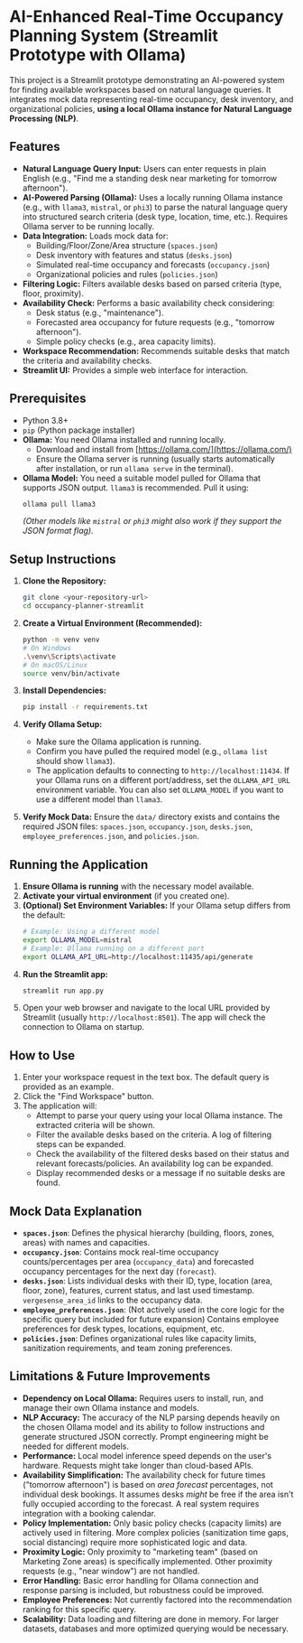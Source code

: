 # AI-Enhanced Real-Time Occupancy Planning System (Streamlit Prototype with Ollama)

This project is a Streamlit prototype demonstrating an AI-powered system for finding available workspaces based on natural language queries. It integrates mock data representing real-time occupancy, desk inventory, and organizational policies, **using a local Ollama instance for Natural Language Processing (NLP)**.

## Features

*   **Natural Language Query Input:** Users can enter requests in plain English (e.g., "Find me a standing desk near marketing for tomorrow afternoon").
*   **AI-Powered Parsing (Ollama):** Uses a locally running Ollama instance (e.g., with `llama3`, `mistral`, or `phi3`) to parse the natural language query into structured search criteria (desk type, location, time, etc.). Requires Ollama server to be running locally.
*   **Data Integration:** Loads mock data for:
    *   Building/Floor/Zone/Area structure (`spaces.json`)
    *   Desk inventory with features and status (`desks.json`)
    *   Simulated real-time occupancy and forecasts (`occupancy.json`)
    *   Organizational policies and rules (`policies.json`)
*   **Filtering Logic:** Filters available desks based on parsed criteria (type, floor, proximity).
*   **Availability Check:** Performs a basic availability check considering:
    *   Desk status (e.g., "maintenance").
    *   Forecasted area occupancy for future requests (e.g., "tomorrow afternoon").
    *   Simple policy checks (e.g., area capacity limits).
*   **Workspace Recommendation:** Recommends suitable desks that match the criteria and availability checks.
*   **Streamlit UI:** Provides a simple web interface for interaction.

## Prerequisites

*   Python 3.8+
*   `pip` (Python package installer)
*   **Ollama:** You need Ollama installed and running locally.
    *   Download and install from [https://ollama.com/](https://ollama.com/)
    *   Ensure the Ollama server is running (usually starts automatically after installation, or run `ollama serve` in the terminal).
*   **Ollama Model:** You need a suitable model pulled for Ollama that supports JSON output. `llama3` is recommended. Pull it using:
    ```bash
    ollama pull llama3
    ```
    *(Other models like `mistral` or `phi3` might also work if they support the JSON format flag).*

## Setup Instructions

1.  **Clone the Repository:**
    ```bash
    git clone <your-repository-url>
    cd occupancy-planner-streamlit
    ```

2.  **Create a Virtual Environment (Recommended):**
    ```bash
    python -m venv venv
    # On Windows
    .\venv\Scripts\activate
    # On macOS/Linux
    source venv/bin/activate
    ```

3.  **Install Dependencies:**
    ```bash
    pip install -r requirements.txt
    ```

4.  **Verify Ollama Setup:**
    *   Make sure the Ollama application is running.
    *   Confirm you have pulled the required model (e.g., `ollama list` should show `llama3`).
    *   The application defaults to connecting to `http://localhost:11434`. If your Ollama runs on a different port/address, set the `OLLAMA_API_URL` environment variable. You can also set `OLLAMA_MODEL` if you want to use a different model than `llama3`.

5.  **Verify Mock Data:**
    Ensure the `data/` directory exists and contains the required JSON files: `spaces.json`, `occupancy.json`, `desks.json`, `employee_preferences.json`, and `policies.json`.

## Running the Application

1.  **Ensure Ollama is running** with the necessary model available.
2.  **Activate your virtual environment** (if you created one).
3.  **(Optional) Set Environment Variables:** If your Ollama setup differs from the default:
    ```bash
    # Example: Using a different model
    export OLLAMA_MODEL=mistral
    # Example: Ollama running on a different port
    export OLLAMA_API_URL=http://localhost:11435/api/generate
    ```
4.  **Run the Streamlit app:**
    ```bash
    streamlit run app.py
    ```
5.  Open your web browser and navigate to the local URL provided by Streamlit (usually `http://localhost:8501`). The app will check the connection to Ollama on startup.

## How to Use

1.  Enter your workspace request in the text box. The default query is provided as an example.
2.  Click the "Find Workspace" button.
3.  The application will:
    *   Attempt to parse your query using your local Ollama instance. The extracted criteria will be shown.
    *   Filter the available desks based on the criteria. A log of filtering steps can be expanded.
    *   Check the availability of the filtered desks based on their status and relevant forecasts/policies. An availability log can be expanded.
    *   Display recommended desks or a message if no suitable desks are found.

## Mock Data Explanation

*   **`spaces.json`**: Defines the physical hierarchy (building, floors, zones, areas) with names and capacities.
*   **`occupancy.json`**: Contains mock real-time occupancy counts/percentages per area (`occupancy_data`) and forecasted occupancy percentages for the next day (`forecast`).
*   **`desks.json`**: Lists individual desks with their ID, type, location (area, floor, zone), features, current status, and last used timestamp. `vergesense_area_id` links to the occupancy data.
*   **`employee_preferences.json`**: (Not actively used in the core logic for the specific query but included for future expansion) Contains employee preferences for desk types, locations, equipment, etc.
*   **`policies.json`**: Defines organizational rules like capacity limits, sanitization requirements, and team zoning preferences.

## Limitations & Future Improvements

*   **Dependency on Local Ollama:** Requires users to install, run, and manage their own Ollama instance and models.
*   **NLP Accuracy:** The accuracy of the NLP parsing depends heavily on the chosen Ollama model and its ability to follow instructions and generate structured JSON correctly. Prompt engineering might be needed for different models.
*   **Performance:** Local model inference speed depends on the user's hardware. Requests might take longer than cloud-based APIs.
*   **Availability Simplification:** The availability check for future times ("tomorrow afternoon") is based on *area forecast* percentages, not individual desk bookings. It assumes desks *might* be free if the area isn't fully occupied according to the forecast. A real system requires integration with a booking calendar.
*   **Policy Implementation:** Only basic policy checks (capacity limits) are actively used in filtering. More complex policies (sanitization time gaps, social distancing) require more sophisticated logic and data.
*   **Proximity Logic:** Only proximity to "marketing team" (based on Marketing Zone areas) is specifically implemented. Other proximity requests (e.g., "near window") are not handled.
*   **Error Handling:** Basic error handling for Ollama connection and response parsing is included, but robustness could be improved.
*   **Employee Preferences:** Not currently factored into the recommendation ranking for this specific query.
*   **Scalability:** Data loading and filtering are done in memory. For larger datasets, databases and more optimized querying would be necessary.